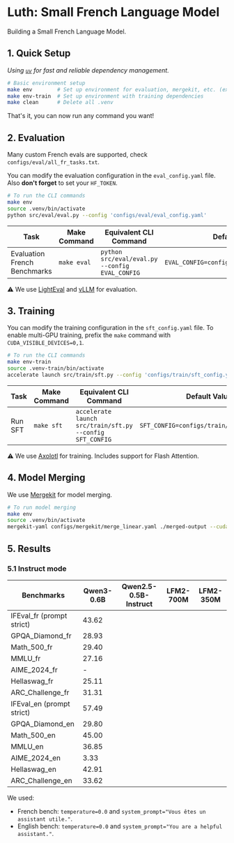 # Luth: Small French Language Model

Building a Small French Language Model.

## 1. Quick Setup

_Using [`uv`](https://github.com/astral-sh/uv) for fast and reliable dependency management._

```bash
# Basic environment setup
make env        # Set up environment for evaluation, mergekit, etc. (excluding training)
make env-train  # Set up environment with training dependencies
make clean      # Delete all .venv
```
That's it, you can now run any command you want!

## 2. Evaluation

Many custom French evals are supported, check `configs/eval/all_fr_tasks.txt`.

You can modify the evaluation configuration in the `eval_config.yaml` file. Also **don't forget** to set your `HF_TOKEN`.
```bash
# To run the CLI commands
make env
source .venv/bin/activate
python src/eval/eval.py --config 'configs/eval/eval_config.yaml'
```

| Task        | Make Command       | Equivalent CLI Command                                                                                                                                               | Default Values                                                                 |
|-------------|--------------------|----------------------------------------------------------------------------------------------------------------------------------------------------------------------|----------------------------------------------------------------------------------|
| Evaluation French Benchmarks   | `make eval`       | `python src/eval/eval.py --config EVAL_CONFIG`                                                                                 | `EVAL_CONFIG=configs/eval/eval_config.yaml`                     |

⚠️ We use [LightEval](https://github.com/huggingface/lighteval) and [vLLM](https://github.com/vllm-project/vllm) for evaluation.

## 3. Training

You can modify the training configuration in the `sft_config.yaml` file. To enable multi-GPU training, prefix the `make` command with `CUDA_VISIBLE_DEVICES=0,1`.

```bash
# To run the CLI commands
make env-train
source .venv-train/bin/activate
accelerate launch src/train/sft.py --config 'configs/train/sft_config.yaml'
```

| Task        | Make Command       | Equivalent CLI Command                                                                                                                                               | Default Values                                                                 |
|-------------|--------------------|----------------------------------------------------------------------------------------------------------------------------------------------------------------------|----------------------------------------------------------------------------------|
| Run SFT   | `make sft`       | `accelerate launch src/train/sft.py --config SFT_CONFIG`                                                                                 | `SFT_CONFIG=configs/train/sft_config.yaml`                     |

⚠️ We use [Axolotl](https://github.com/axolotl-ai-cloud/axolotl) for training. Includes support for Flash Attention.

## 4. Model Merging

We use [Mergekit](https://github.com/arcee-ai/mergekit/) for model merging.

```bash
# To run model merging
make env
source .venv/bin/activate
mergekit-yaml configs/mergekit/merge_linear.yaml ./merged-output --cuda
```

## 5. Results

### 5.1 Instruct mode

| Benchmarks                | Qwen3-0.6B | Qwen2.5-0.5B-Instruct |  LFM2-700M   |  LFM2-350M   |
|---------------------------|------------|-----------------------|--------------|--------------|
| IFEval_fr (prompt strict) |  43.62     |                       |              |              |
| GPQA_Diamond_fr           |  28.93     |                       |              |              |
| Math_500_fr               |  29.40     |                       |              |              |
| MMLU_fr                   |  27.16     |                       |              |              |
| AIME_2024_fr              |  -         |                       |              |              |
| Hellaswag_fr              |  25.11     |                       |              |              |
| ARC_Challenge_fr          |  31.31     |                       |              |              |
| IFEval_en (prompt strict) |  57.49     |                       |              |              |
| GPQA_Diamond_en           |  29.80     |                       |              |              |
| Math_500_en               |  45.00     |                       |              |              |
| MMLU_en                   |  36.85     |                       |              |              |
| AIME_2024_en              |  3.33      |                       |              |              |
| Hellaswag_en              |  42.91     |                       |              |              |
| ARC_Challenge_en          |  33.62     |                       |              |              |


We used:
- French bench: `temperature=0.0` and `system_prompt="Vous êtes un assistant utile."`.
- English bench: `temperature=0.0` and `system_prompt="You are a helpful assistant."`.